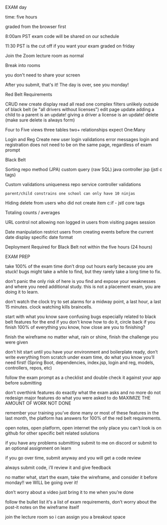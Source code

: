 EXAM day

time: five hours

graded from the browser first

8:00am PST exam code will be shared on our schedule

11:30 PST is the cut off if you want your exam graded on friday

Join the Zoom lecture room as normal

Break into rooms

you don't need to share your screen

After you submit, that's it! The day is over, see you monday!


Red Belt Requirements

CRUD
    new
    create
    display
        read all
        read one
        complex filters unlikely outside of black belt (ie "all drivers without licenses")
    edit page
        update adding a child to a parent is an update!
        giving a driver a license is an update!
    delete (make sure delete is always form)

Four to Five views
three tables
two+ relationships
expect One:Many

Login and Reg
    Create new user
    login validations
    error messages
    login and registration does not need to be on the same page, regardless of exam prompt

Black Belt

Sorting
    repo method (JPA)
    custom query (raw SQL)
    java controller
    jsp (jstl c tags)

Custom validations
    uniqueness
    repo
    service
    controller
    validations

    parent/child constrains one school can only have 10 ninjas

Hiding delete from users who did not create item
    c:if - jstl core tags

Totaling counts / averages

URL control not allowing non logged in users from visiting pages session

Date manipulation
    restrict users from creating events before the current date display specific date format

Deployment Required for Black Belt not within the five hours (24 hours)

EXAM PREP

take 100% of the exam time don’t drop out hours early because you are stuck! bugs might take a while to find, but they rarely take a long time to fix.

don’t panic the only risk of here is you find and expose your weaknesses and where you need additional study. this is not a placement exam, you are doing it to learn.

don’t watch the clock try to set alarms for a midway point, a last hour, a last 15 minutes. clock watching kills braincells.

start with what you know save confusing bugs especially related to black belt features for the end if you don't know how to do it, circle back if you finish 100% of everything you know, how close are you to finishing?

finish the wireframe no matter what, rain or shine, finish the challenge you were given

don’t hit start until you have your environment and boilerplate ready, don’t write everything from scratch under exam time, do what you know you’ll need first! (Spring Boot, dependencies, index.jsp, login and reg, models, controllers, repos, etc)

follow the exam prompt as a checklist and double check it against your app before submitting

don’t overthink features do exactly what the exam asks and no more do not redesign major features do what you were asked to do MAXIMIZE THE AMOUNT OF WORK NOT DONE

remember your training you’ve done many or most of these features in the last month, the platform has answers for 100% of the red belt requirements.

open notes, open platform, open internet the only place you can't look is on github for other specific belt related solutions

if you have any problems submitting submit to me on discord or submit to an optional assignment on learn

if you go over time, submit anyway and you will get a code review

always submit code, i’ll review it and give feedback

no matter what, start the exam, take the wireframe, and consider it before monday!! we WILL be going over it!

don’t worry about a video just bring it to me when you’re done

follow the bullet list it's a list of exam requirements, don’t worry about the post-it notes on the wireframe itself

join the lecture room so i can assign you a breakout space

